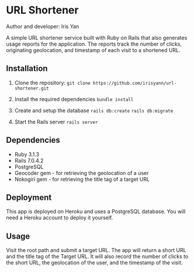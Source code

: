 # URL Shortener

Author and developer: Iris Yan

A simple URL shortener service built with Ruby on Rails that also generates usage reports for the application. The reports track the number of clicks, originating geolocation, and timestamp of each visit to a shortened URL.

## Installation

1. Clone the repository:
`git clone https://github.com/irisyann/url-shortener.git`

2. Install the required dependencies
`bundle install`

3. Create and setup the database
`rails db:create`
`rails db:migrate`

4. Start the Rails server
`rails server`

## Dependencies

- Ruby 3.1.3
- Rails 7.0.4.2
- PostgreSQL
- Geocoder gem - for retrieving the geolocation of a user
- Nokogiri gem - for retrieving the title tag of a target URL

## Deployment

This app is deployed on Heroku and uses a PostgreSQL database. 
You will need a Heroku account to deploy it yourself.

## Usage

Visit the root path and submit a target URL. The app will return a short URL and the title tag of the Target URL. It will also record the number of clicks to the short URL, the geolocation of the user, and the timestamp of the visit.
